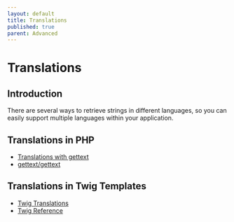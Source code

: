 ```yaml
---
layout: default
title: Translations
published: true
parent: Advanced
---
```


# Translations

## Introduction

There are several ways to retrieve strings in different languages,
so you can easily support multiple languages
within your application.

## Translations in PHP

* [Translations with gettext](https://odan.github.io/2020/12/09/slim4-php-view.html#translations)
* [gettext/gettext](https://github.com/php-gettext/Gettext)

## Translations in Twig Templates

* [Twig Translations](https://odan.github.io/2020/04/17/slim4-twig-templates.html#translations)
* [Twig Reference](https://symfony.com/doc/current/reference/twig_reference.html#trans)
